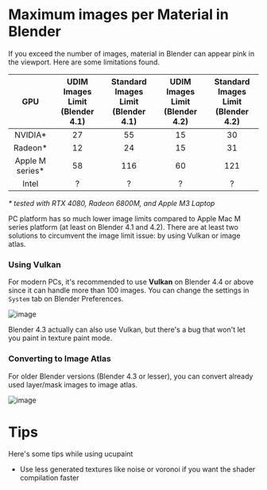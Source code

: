 
# Maximum images per Material in Blender
If you exceed the number of images, material in Blender can appear pink in the viewport. Here are some limitations found.

|     GPU    | UDIM Images Limit (Blender 4.1) | Standard Images Limit (Blender 4.1) | UDIM Images Limit (Blender 4.2) | Standard Images Limit (Blender 4.2) |
| :--------: | :---------------: | :-------------------: | :---------------: | :-------------------: |
|   NVIDIA*  |        27         |          55           |        15         |          30           |
|   Radeon*  |        12         |          24           |        15         |          31           |
|  Apple M series*  |        58         |         116           |        60         |         121           |
|   Intel    |         ?         |           ?           |         ?         |           ?           |

_* tested with RTX 4080, Radeon 6800M, and Apple M3 Laptop_

PC platform has so much lower image limits compared to Apple Mac M series platform (at least on Blender 4.1 and 4.2). There are at least two solutions to circumvent the image limit issue: by using Vulkan or image atlas.

### Using Vulkan
For modern PCs, it's recommended to use **Vulkan** on Blender 4.4 or above since it can handle more than 100 images. You can change the settings in `System` tab on Blender Preferences.

![image](https://github.com/user-attachments/assets/bcd9db0f-13e7-49f8-a886-83b7cf28f02d)

Blender 4.3 actually can also use Vulkan, but there's a bug that won't let you paint in texture paint mode.

### Converting to Image Atlas
For older Blender versions (Blender 4.3 or lesser), you can convert already used layer/mask images to image atlas.

![image](https://github.com/user-attachments/assets/7f51fd36-6a6d-4942-9ca7-dd56b31e3093)

# Tips
Here's some tips while using ucupaint
- Use less generated textures like noise or voronoi if you want the shader compilation faster

